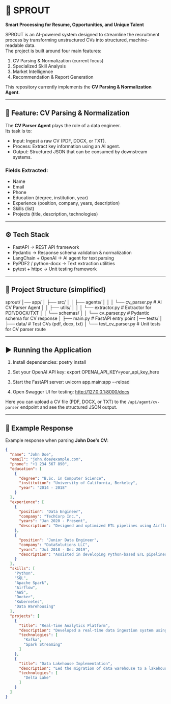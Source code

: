 # 🌱 SPROUT  
**Smart Processing for Resume, Opportunities, and Unique Talent**

SPROUT is an AI-powered system designed to streamline the recruitment process by transforming unstructured CVs into structured, machine-readable data.  
The project is built around four main features:  

1. CV Parsing & Normalization (current focus)  
2. Specialized Skill Analysis  
3. Market Intelligence  
4. Recommendation & Report Generation  

This repository currently implements the **CV Parsing & Normalization Agent**.

---

## 🚀 Feature: CV Parsing & Normalization
The **CV Parser Agent** plays the role of a data engineer.  
Its task is to:  

- Input: Ingest a raw CV (PDF, DOCX, or TXT).  
- Process: Extract key information using an AI agent.  
- Output: Structured JSON that can be consumed by downstream systems.  

### Fields Extracted:
- Name  
- Email  
- Phone  
- Education (degree, institution, year)  
- Experience (position, company, years, description)  
- Skills (list)  
- Projects (title, description, technologies)  

---

## ⚙️ Tech Stack
- FastAPI → REST API framework  
- Pydantic → Response schema validation & normalization  
- LangChain + OpenAI → AI agent for text parsing  
- PyPDF2 / python-docx → Text extraction utilities  
- pytest + httpx → Unit testing framework  

---

## 📂 Project Structure (simplified)
sprout/
│── app/
│   ├── src/
│   │   ├── agents/
│   │   │   └── cv_parser.py   # AI CV Parser Agent
│   │   ├── utils/
│   │   │   └── extractor.py   # Extractor for PDF/DOCX/TXT
│   │   └── schemas/
│   │       └── cv_parser.py   # Pydantic schema for CV response
│   ├── main.py                # FastAPI entry point
│── tests/
│   ├── data/                  # Test CVs (pdf, docx, txt)
│   └── test_cv_parser.py      # Unit tests for CV parser route

---

## ▶️ Running the Application
1. Install dependencies:
   poetry install

2. Set your OpenAI API key:
   export OPENAI_API_KEY=your_api_key_here

3. Start the FastAPI server:
   uvicorn app.main:app --reload

4. Open Swagger UI for testing:
   http://127.0.0.1:8000/docs

Here you can upload a CV file (PDF, DOCX, or TXT) to the `/api/agent/cv-parser` endpoint and see the structured JSON output.

---

## 📝 Example Response
Example response when parsing **John Doe's CV**:

```json
{
  "name": "John Doe",
  "email": "john.doe@example.com",
  "phone": "+1 234 567 890",
  "education": [
    {
      "degree": "B.Sc. in Computer Science",
      "institution": "University of California, Berkeley",
      "year": "2014 - 2018"
    }
  ],
  "experience": [
    {
      "position": "Data Engineer",
      "company": "TechCorp Inc.",
      "years": "Jan 2020 - Present",
      "description": "Designed and optimized ETL pipelines using Airflow and Spark. Built data warehouse solutions on AWS Redshift. Collaborated with data scientists to deliver real-time analytics."
    },
    {
      "position": "Junior Data Engineer",
      "company": "DataSolutions LLC",
      "years": "Jul 2018 - Dec 2019",
      "description": "Assisted in developing Python-based ETL pipelines. Managed SQL databases and wrote complex queries. Supported migration of on-premise systems to cloud-based infrastructure."
    }
  ],
  "skills": [
    "Python",
    "SQL",
    "Apache Spark",
    "Airflow",
    "AWS",
    "Docker",
    "Kubernetes",
    "Data Warehousing"
  ],
  "projects": [
    {
      "title": "Real-Time Analytics Platform",
      "description": "Developed a real-time data ingestion system using Kafka and Spark Streaming.",
      "technologies": [
        "Kafka",
        "Spark Streaming"
      ]
    },
    {
      "title": "Data Lakehouse Implementation",
      "description": "Led the migration of data warehouse to a lakehouse architecture using Delta Lake.",
      "technologies": [
        "Delta Lake"
      ]
    }
  ]
}
```